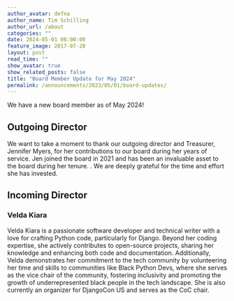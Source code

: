 ```yaml
---
author_avatar: defna
author_name: Tim Schilling
author_url: /about
categories: ""
date: 2024-05-01 06:00:00
feature_image: 2017-07-20
layout: post
read_time: ""
show_avatar: true
show_related_posts: false
title: "Board Member Update for May 2024"
permalink: /announcements/2023/05/01/board-updates/
---
```


We have a new board member as of May 2024!

## Outgoing Director

We want to take a moment to thank our outgoing director and Treasurer, Jennifer Myers, for her contributions to our board during her years of service. Jen joined the board in 2021 and has been an invaluable asset to the board during her tenure. <Need something here>. We are deeply grateful for the time and effort she has invested.

## Incoming Director

### Velda Kiara

Velda Kiara is a passionate software developer and technical writer with a love for crafting Python code, particularly for Django. Beyond her coding expertise, she actively contributes to open-source projects, sharing her knowledge and enhancing both code and documentation. Additionally, Velda demonstrates her commitment to the tech community by volunteering her time and skills to communities like Black Python Devs, where she serves as the vice chair of the community, fostering inclusivity and promoting the growth of underrepresented black people in the tech landscape. She is also currently an organizer for DjangoCon US and serves as the CoC chair.
